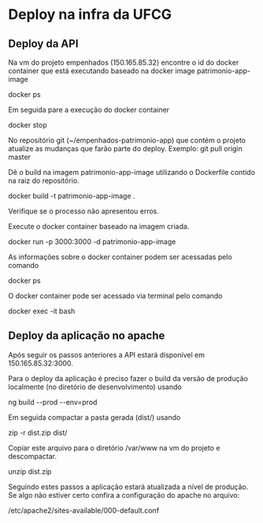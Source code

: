 # Deploy na infra da UFCG 

## Deploy da API

Na vm do projeto empenhados (150.165.85.32) encontre o id do docker container que está executando baseado na docker image patrimonio-app-image

docker ps

Em seguida pare a execução do docker container

docker stop <container-id>

No repositório git (~/empenhados-patrimonio-app) que contém o projeto atualize as mudanças que farão parte do deploy. Exemplo: git pull origin master

Dê o build na imagem patrimonio-app-image utilizando o Dockerfile contido na raiz do repositório.

docker build -t patrimonio-app-image .

Verifique se o processo não apresentou erros. 

Execute o docker container baseado na imagem criada.

docker run -p 3000:3000 -d patrimonio-app-image

As informações sobre o docker container podem ser acessadas pelo comando

docker ps

O docker container pode ser acessado via terminal pelo comando

docker exec -it <container-id> bash

## Deploy da aplicação no apache

Após seguir os passos anteriores a API estará disponível em 150.165.85.32:3000.

Para o deploy da aplicação é preciso fazer o build da versão de produção localmente (no diretório de desenvolvimento) usando

ng build --prod --env=prod

Em seguida compactar a pasta gerada (dist/) usando

zip -r dist.zip dist/

Copiar este arquivo para o diretório /var/www na vm do projeto e descompactar.

unzip dist.zip

Seguindo estes passos a aplicação estará atualizada a nível de produção. Se algo não estiver certo confira a configuração do apache no arquivo:

/etc/apache2/sites-available/000-default.conf
